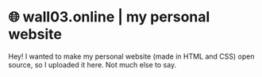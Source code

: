 # 🌐 wall03.online | my personal website
Hey! I wanted to make my personal website (made in HTML and CSS) open source, so I uploaded it here. Not much else to say.